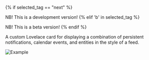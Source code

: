 {% if selected_tag == "next" %}

NB! This is a development version!
{% elif 'b' in selected_tag %}

NB! This is a beta version!
{% endif %} 

A custom Lovelace card for displaying a combination of persistent notifications, calendar events, and entities in the style of a feed.

![Example](https://user-images.githubusercontent.com/2099542/53899297-d0abb580-4031-11e9-8357-ac45c71e95f5.png)
